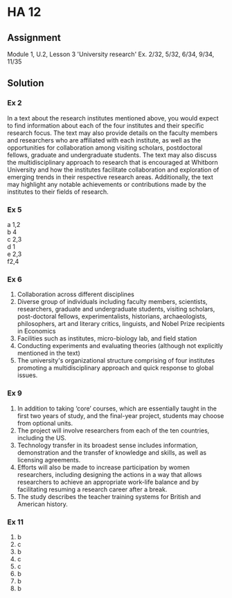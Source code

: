 # HA 12

## Assignment

Module 1, U.2, Lesson 3 'University research'
Ex. 2/32,  5/32,  6/34,  9/34,  11/35

## Solution

### Ex 2

In a text about the research institutes mentioned above, you would expect to find information about each of the four institutes and their specific research focus. The text may also provide details on the faculty members and researchers who are affiliated with each institute, as well as the opportunities for collaboration among visiting scholars, postdoctoral fellows, graduate and undergraduate students. The text may also discuss the multidisciplinary approach to research that is encouraged at Whitborn University and how the institutes facilitate collaboration and exploration of emerging trends in their respective research areas. Additionally, the text may highlight any notable achievements or contributions made by the institutes to their fields of research.

### Ex 5

a 1,2  
b 4  
c 2,3  
d 1  
e 2,3  
f2,4  

### Ex 6

1. Collaboration across different disciplines
2. Diverse group of individuals including faculty members, scientists, researchers, graduate and undergraduate students, visiting scholars, post-doctoral fellows, experimentalists, historians, archaeologists, philosophers, art and literary critics, linguists, and Nobel Prize recipients in Economics
3. Facilities such as institutes, micro-biology lab, and field station
4. Conducting experiments and evaluating theories (although not explicitly mentioned in the text)
5. The university's organizational structure comprising of four institutes promoting a multidisciplinary approach and quick response to global issues.

### Ex 9

1. In addition to taking ‘core’ courses, which are essentially taught in the first two years of study, and the final-year project, students may choose from optional units.
2. The project will involve researchers from each of the ten countries, including the US.
3. Technology transfer in its broadest sense includes information, demonstration and the transfer of knowledge and skills, as well as licensing agreements.
4. Efforts will also be made to increase participation by women researchers, including designing the actions in a way that allows researchers to achieve an appropriate work-life balance and by facilitating resuming a research career after a break.
5. The study describes the teacher training systems for British and American history.

### Ex 11

1. b
2. c
3. b
4. c
5. c
6. b
7. b
8. b
